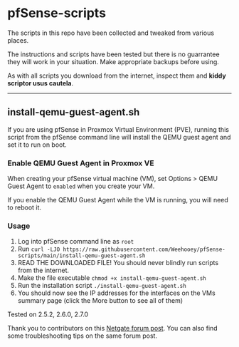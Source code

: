 # pfSense-scripts

The scripts in this repo have been collected and tweaked from various places. 

The instructions and scripts have been tested but there is no guarrantee they will work in your situation. Make appropriate backups before using. 

As with all scripts you download from the internet, inspect them and **kiddy scriptor usus cautela**. 


---

## install-qemu-guest-agent.sh

If you are using pfSense in Proxmox Virtual Environment (PVE), running this script from the pfSense command line will install the QEMU guest agent and set it to run on boot.


### Enable QEMU Guest Agent in Proxmox VE

When creating your pfSense virtual machine (VM), set Options > QEMU Guest Agent to `enabled` when you create your VM.

If you enable the QEMU Guest Agent while the VM is running, you will need to reboot it.


### Usage

1. Log into pfSense command line as `root`
2. Run `curl -LJO https://raw.githubusercontent.com/Weehooey/pfSense-scripts/main/install-qemu-guest-agent.sh`
3. READ THE DOWNLOADED FILE! You should never blindly run scripts from the internet.
4. Make the file executable `chmod +x install-qemu-guest-agent.sh`
5. Run the installation script `./install-qemu-guest-agent.sh`
6. You should now see the IP addresses for the interfaces on the VMs summary page (click the More button to see all of them)

Tested on 2.5.2, 2.6.0, 2.7.0

Thank you to contributors on this [Netgate forum post](https://forum.netgate.com/topic/162083/pfsense-vm-on-proxmox-qemu-agent-installation). You can also find some troubleshooting tips on the same forum post. 
